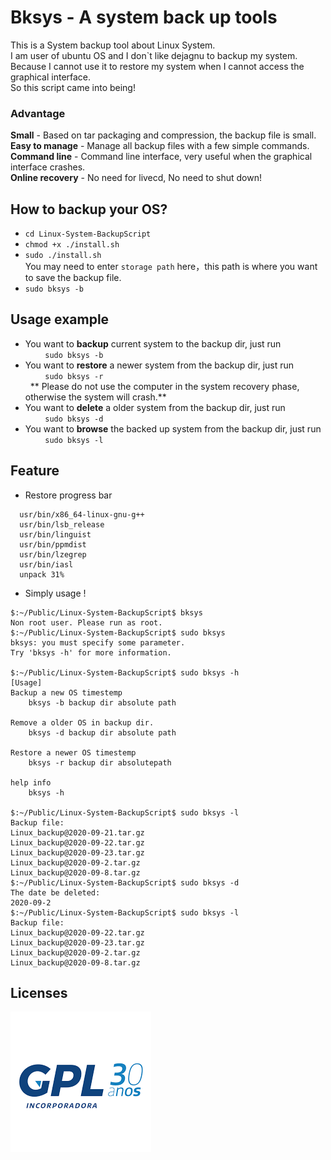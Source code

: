 
# Bksys - A system back up tools
  This is a System backup tool about Linux System.  
  I am user of ubuntu OS and I don\`t like dejagnu to backup my system.  
  Because I cannot use it to restore my system when I cannot access the graphical interface.  
  So this script came into being!
  
  ### Advantage
  **Small** - Based on tar packaging and compression, the backup file is small.  
  **Easy to manage** - Manage all backup files with a few simple commands.  
  **Command line** - Command line interface, very useful when the graphical interface crashes.  
  **Online recovery** - No need for livecd, No need to shut down!  

## How to backup your OS?
  - `cd Linux-System-BackupScript`  
  - `chmod +x ./install.sh`  
  - `sudo ./install.sh`    
  You may need to enter `storage path` here，this path is where you want to save the backup file.
  - `sudo bksys -b`
  
## Usage example

- You want to **backup** current system to the backup dir,  just run   
 &nbsp; &nbsp; &nbsp;  &nbsp; `sudo bksys -b`  
 - You want to **restore** a newer system from the backup dir, just run  
 &nbsp; &nbsp; &nbsp;  &nbsp; `sudo bksys -r`  
 &nbsp; ** Please do not use the computer in the system recovery phase, otherwise the system will crash.**
 - You want to **delete** a older system from the backup dir, just run  
&nbsp; &nbsp; &nbsp;  &nbsp;  `sudo bksys -d`
 - You want to **browse** the backed up system from the backup dir, just run  
 &nbsp; &nbsp; &nbsp;  &nbsp; `sudo bksys -l`
##  Feature
- Restore progress bar  
```
  usr/bin/x86_64-linux-gnu-g++  
  usr/bin/lsb_release  
  usr/bin/linguist  
  usr/bin/ppmdist  
  usr/bin/lzegrep  
  usr/bin/iasl  
  unpack 31%  
```
  
- Simply usage !  
```
$:~/Public/Linux-System-BackupScript$ bksys
Non root user. Please run as root.
$:~/Public/Linux-System-BackupScript$ sudo bksys   
bksys: you must specify some parameter.  
Try 'bksys -h' for more information.  
  
$:~/Public/Linux-System-BackupScript$ sudo bksys -h  
[Usage]  
Backup a new OS timestemp  
	bksys -b backup dir absolute path  
  
Remove a older OS in backup dir.  
	bksys -d backup dir absolute path  
  
Restore a newer OS timestemp  
	bksys -r backup dir absolutepath  
  
help info  
	bksys -h   
  
$:~/Public/Linux-System-BackupScript$ sudo bksys -l  
Backup file:  
Linux_backup@2020-09-21.tar.gz  
Linux_backup@2020-09-22.tar.gz  
Linux_backup@2020-09-23.tar.gz  
Linux_backup@2020-09-2.tar.gz  
Linux_backup@2020-09-8.tar.gz  
$:~/Public/Linux-System-BackupScript$ sudo bksys -d  
The date be deleted:  
2020-09-2  
$:~/Public/Linux-System-BackupScript$ sudo bksys -l  
Backup file:  
Linux_backup@2020-09-22.tar.gz  
Linux_backup@2020-09-23.tar.gz  
Linux_backup@2020-09-2.tar.gz  
Linux_backup@2020-09-8.tar.gz  
```

## Licenses
  
![avatar](./material/license.png)  
  
